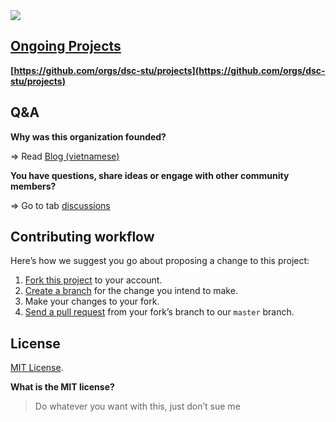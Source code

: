 <img src=".img/DSC-Saigon-Technology-University-gray-vertical.png">

## [Ongoing Projects](https://github.com/orgs/dsc-stu/projects)

**[https://github.com/orgs/dsc-stu/projects](https://github.com/orgs/dsc-stu/projects)**

## Q&A

**Why was this organization founded?**

=> Read [Blog (vietnamese)](https://thuanpham2311.github.io/posts/dsc-stu-la-cai-meo-gi/)

**You have questions, share ideas or engage with other community members?**

=> Go to tab [discussions](https://github.com/dsc-stu/dsc-stu/discussions)

## Contributing workflow

Here’s how we suggest you go about proposing a change to this project:

1. [Fork this project][fork] to your account.
2. [Create a branch][branch] for the change you intend to make.
3. Make your changes to your fork.
4. [Send a pull request][pr] from your fork’s branch to our `master` branch.

[fork]: https://help.github.com/articles/fork-a-repo/
[branch]: https://help.github.com/articles/creating-and-deleting-branches-within-your-repository
[pr]: https://help.github.com/articles/using-pull-requests/

## License

[MIT License](./LICENSE).

**What is the MIT license?**

> Do whatever you want with this, just don’t sue me
